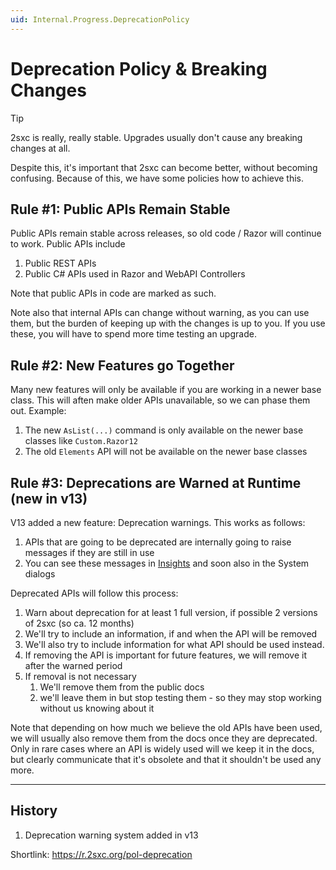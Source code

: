 ```yaml
---
uid: Internal.Progress.DeprecationPolicy
---
```


# Deprecation Policy & Breaking Changes

> [!TIP]
> 2sxc is really, really stable. 
> Upgrades usually don't cause any breaking changes at all.

Despite this, it's important that 2sxc can become better, without becoming confusing. 
Because of this, we have some policies how to achieve this.

## Rule #1: Public APIs Remain Stable

Public APIs remain stable across releases, so old code / Razor will continue to work. Public APIs include

1. Public REST APIs
1. Public C# APIs used in Razor and WebAPI Controllers

Note that public APIs in code are marked as such. 

Note also that internal APIs can change without warning, as you can use them, but the burden of keeping up with the changes is up to you. 
If you use these, you will have to spend more time testing an upgrade. 

## Rule #2: New Features go Together

Many new features will only be available if you are working in a newer base class. This will aften make older APIs unavailable, so we can phase them out. 
Example:

1. The new `AsList(...)` command is only available on the newer base classes like `Custom.Razor12`
1. The old `Elements` API will not be available on the newer base classes

## Rule #3: Deprecations are Warned at Runtime (new in v13)

V13 added a new feature: Deprecation warnings. This works as follows:

1. APIs that are going to be deprecated are internally going to raise messages if they are still in use
1. You can see these messages in [Insights](xref:NetCode.Debug.Insights.Index) and soon also in the System dialogs

Deprecated APIs will follow this process:

1. Warn about deprecation for at least 1 full version, if possible 2 versions of 2sxc (so ca. 12 months)
1. We'll try to include an information, if and when the API will be removed
1. We'll also try to include information for what API should be used instead. 
1. If removing the API is important for future features, we will remove it after the warned period
1. If removal is not necessary
    1. We'll remove them from the public docs
    1. we'll leave them in but stop testing them - so they may stop working without us knowing about it

Note that depending on how much we believe the old APIs have been used, we will usually also remove them from the docs once they are deprecated. 
Only in rare cases where an API is widely used will we keep it in the docs, but clearly communicate that it's obsolete and that it shouldn't be used any more. 


---

## History

1. Deprecation warning system added in v13

Shortlink: https://r.2sxc.org/pol-deprecation